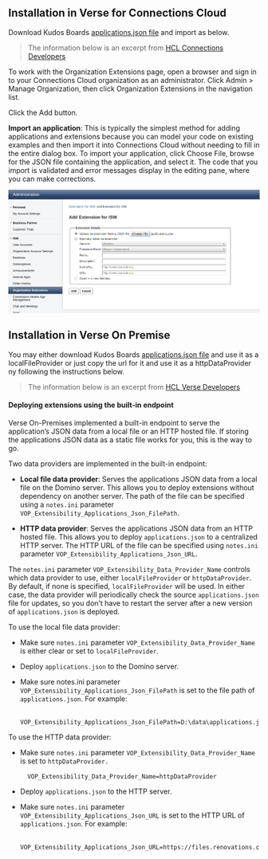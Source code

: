 ## Installation in Verse for Connections Cloud

Download Kudos Boards [applications.json file](https://kudosboards.com/widgets/verse/applications.json) and import as below.

> The information below is an excerpt from
> [HCL Connections Developers](https://www-10.lotus.com/ldd/appdevwiki.nsf/xpDocViewer.xsp?lookupName=Dev+Guide+topics#action=openDocument&res_title=Managing_applications_for_Verse_or_the_Top_Navigation_Bar&content=sdkcontent)

To work with the Organization Extensions page, open a browser and sign in to your Connections Cloud organization as an administrator. Click Admin > Manage Organization, then click Organization Extensions in the navigation list.

Click the Add button.

__Import an application__: This is typically the simplest method for adding applications and extensions because you can model your code on existing examples and then import it into Connections Cloud without needing to fill in the entire dialog box. To import your application, click Choose File, browse for the JSON file containing the application, and select it. The code that you import is validated and error messages display in the editing pane, where you can make corrections.

  ![Manage Extensions](/assets/connections/verse-cloud-extension.png)

## Installation in Verse On Premise

You may either download Kudos Boards [applications.json file](https://kudosboards.com/widgets/verse/applications.json) and use it as a localFileProvider or just copy the url for it and use it as a httpDataProvider ny following the instructions below.

> The information below is an excerpt from
> [HCL Verse Developers](https://ibmverse.github.io/verse-developer/developers/#registering-an-application-in-ibm-verse)

#### Deploying extensions using the built-in endpoint
Verse On-Premises implemented a built-in endpoint to serve the application’s JSON data from a local file or an HTTP hosted file. If storing the applications JSON data as a static file works for you, this is the way to go.

Two data providers are implemented in the built-in endpoint:

- __Local file data provider__: Serves the applications JSON data from a local file on the Domino server. This allows you to deploy extensions without dependency on another server. The path of the file can be specified using a `notes.ini` parameter `VOP_Extensibility_Applications_Json_FilePath`.

- __HTTP data provider__: Serves the applications JSON data from an HTTP hosted file. This allows you to deploy `applications.json` to a centralized HTTP server. The HTTP URL of the file can be specified using `notes.ini` parameter `VOP_Extensibility_Applications_Json_URL`.

The `notes.ini` parameter `VOP_Extensibility_Data_Provider_Name` controls which data provider to use, either `localFileProvider` or `httpDataProvider`. By default, if none is specified, `localFileProvider` will be used. In either case, the data provider will periodically check the source `applications.json` file for updates, so you don’t have to restart the server after a new version of `applications.json` is deployed.

To use the local file data provider:

- Make sure `notes.ini` parameter `VOP_Extensibility_Data_Provider_Name` is either clear or set to `localFileProvider`.

- Deploy `applications.json` to the Domino server.

- Make sure notes.ini parameter `VOP_Extensibility_Applications_Json_FilePath` is set to the file path of `applications.json`. For example:

        VOP_Extensibility_Applications_Json_FilePath=D:\data\applications.json

To use the HTTP data provider:

- Make sure `notes.ini` parameter `VOP_Extensibility_Data_Provider_Name` is set to `httpDataProvider.`

        VOP_Extensibility_Data_Provider_Name=httpDataProvider

- Deploy `applications.json` to the HTTP server.

- Make sure `notes.ini` parameter `VOP_Extensibility_Applications_Json_URL` is set to the HTTP URL of `applications.json`. For example:

        VOP_Extensibility_Applications_Json_URL=https://files.renovations.com/vop/applications.json
